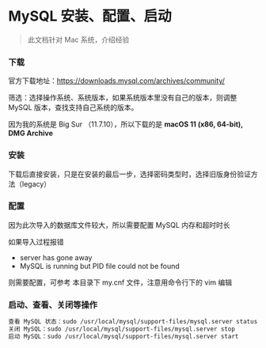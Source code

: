 # MySQL 安装、配置、启动

> 此文档针对 Mac 系统，介绍经验



### 下载

官方下载地址：https://downloads.mysql.com/archives/community/

筛选：选择操作系统、系统版本，如果系统版本里没有自己的版本，则调整 MySQL 版本，查找支持自己系统的版本。

因为我的系统是 Big Sur （11.7.10），所以下载的是 **macOS 11 (x86, 64-bit), DMG Archive**



### 安装

下载后直接安装，只是在安装的最后一步，选择密码类型时，选择旧版身份验证方法（legacy） 



### 配置

因为此次导入的数据库文件较大，所以需要配置 MySQL 内存和超时时长

如果导入过程报错

* server has gone away
* MySQL is running but PID file could not be found

则需要配置，可参考 本目录下 my.cnf 文件，注意用命令行下的 vim 编辑



### 启动、查看、关闭等操作

```sh
查看 MySQL 状态：sudo /usr/local/mysql/support-files/mysql.server status
关闭 MySQL：sudo /usr/local/mysql/support-files/mysql.server stop
启动 MySQL：sudo /usr/local/mysql/support-files/mysql.server start
```



